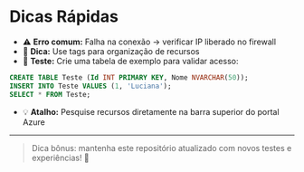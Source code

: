 # Dicas Rápidas

- ⚠️ **Erro comum:** Falha na conexão → verificar IP liberado no firewall
- 📌 **Dica:** Use tags para organização de recursos
- 🧪 **Teste:** Crie uma tabela de exemplo para validar acesso:
```sql
CREATE TABLE Teste (Id INT PRIMARY KEY, Nome NVARCHAR(50));
INSERT INTO Teste VALUES (1, 'Luciana');
SELECT * FROM Teste;
```
- 💡 **Atalho:** Pesquise recursos diretamente na barra superior do portal Azure

---

> Dica bônus: mantenha este repositório atualizado com novos testes e experiências! 🚀
